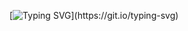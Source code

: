 [![Typing SVG](https://readme-typing-svg.demolab.com?font=Arial&size=22&pause=1000&width=435&lines=Hello%2C+user!;My+programs+are+written+in+C%2B%2B%2C+C%23%2C+Python;I'm+from+Russia!;Click+me!)](https://git.io/typing-svg)

<!---
Ilya56056/Ilya56056 is a ✨ special ✨ repository because its `README.md` (this file) appears on your GitHub profile.
You can click the Preview link to take a look at your changes.
--->
